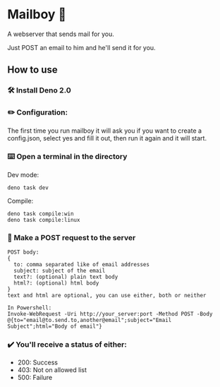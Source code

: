 # Mailboy 📨

A webserver that sends mail for you.

Just POST an email to him and he'll send it for you.

## How to use

### 🛠️ Install Deno 2.0

### ✏️ Configuration:
The first time you run mailboy it will ask you if you want to create a config.json, select yes and fill it out, then run it again and it will start.
### ⌨️ Open a terminal in the directory
Dev mode:
```
deno task dev
```
Compile:
```
deno task compile:win
deno task compile:linux
```
### 📨 Make a POST request to the server
```
POST body:
{
  to: comma separated like of email addresses
  subject: subject of the email
  text?: (optional) plain text body
  html?: (optional) html body
}
text and html are optional, you can use either, both or neither 

In Powershell:
Invoke-WebRequest -Uri http://your_server:port -Method POST -Body @{to="email@to.send.to,another@email";subject="Email Subject";html="Body of email"}
```
### ✔️ You'll receive a status of either:
- 200: Success
- 403: Not on allowed list
- 500: Failure